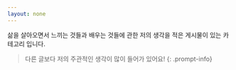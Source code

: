 ```yaml
---
layout: none
---
```


삶을 살아오면서 느끼는 것들과 배우는 것들에 관한 저의 생각을 적은 게시물이 있는 카테고리 입니다.

> 다른 글보다 저의 주관적인 생각이 많이 들어가 있어요!
{: .prompt-info}